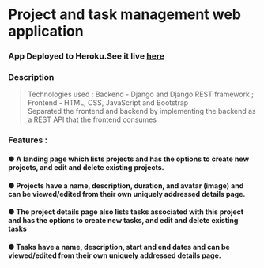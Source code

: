 # Project and task management web application

### App Deployed to Heroku.See it live [here](https://projectndtaskmanager.herokuapp.com/)
### Description
>Technologies used : Backend - Django and Django REST framework ; Frontend - HTML, CSS, JavaScript and Bootstrap \
> Separated the frontend and backend by implementing the backend as a REST API that the frontend consumes
### Features : 
#### ● A landing page which lists projects and has the options to create new projects, and edit and delete existing projects.
#### ● Projects have a name, description, duration, and avatar (image) and can be viewed/edited from their own uniquely addressed details page.
#### ● The project details page also lists tasks associated with this project and has the options to create new tasks, and edit and delete existing tasks
#### ● Tasks have a name, description, start and end dates and can be viewed/edited from their own uniquely addressed details page.

